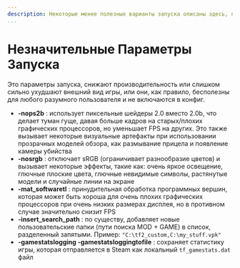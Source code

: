 ```yaml
---
description: Некоторые менее полезные варианты запуска описаны здесь, потому что - почему бы и нет?
...
```


# Незначительные Параметры Запуска

Это параметры запуска, снижают производительность или слишком сильно ухудшают внешний вид игры, или они, как правило, бесполезны для любого разумного пользователя и не включаются в конфиг.

* **-nops2b** : использует пиксельные шейдеры 2.0 вместо 2.0b, что делает туман гуще, давая больше кадров на старых/плохих графических процессоров, но уменьшает FPS на других. Это также вызывает некоторые визуальные артефакты при использовании прозрачных моделей обзора, как размывание прицела и появление камеры убийства
* **-nosrgb** : отключает sRGB (ограничивает разнообразие цветов) и вызывает некоторые эффекты, такие как: очень яркое освещение, глючные плоские цвета, глючные невидимые символы, растянутые модели и случайные линии на экране
* **-mat_softwaretl** : принудительная обработка программных вершин, которая может быть хороша для очень плохих графических процессоров при очень низких размерах дисплея, но в противном случае значительно снизит FPS
* **-insert_search_path** : по существу, добавляет новые пользовательские папки (пути поиска MOD + GAME) в список, разделенный запятыми. Пример: `"C:\tf2_custom,C:\my_stuff.vpk"`
* **-gamestatslogging -gamestatsloggingtofile** : сохраняет статистику игры, которая отправляется в Steam как локальный `tf_gamestats.dat` файл
